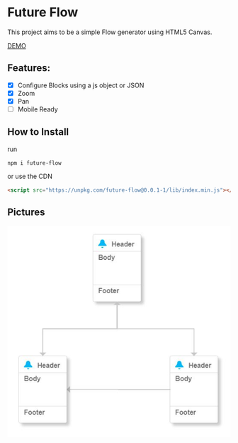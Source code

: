 # Future Flow

This project aims to be a simple Flow generator using HTML5 Canvas.

[DEMO](https://naughty-dijkstra-92979d.netlify.app)

## Features:

-   [x] Configure Blocks using a js object or JSON
-   [x] Zoom
-   [x] Pan
-   [ ] Mobile Ready

## How to Install

run

```terminal
npm i future-flow
```

or use the CDN

```html
<script src="https://unpkg.com/future-flow@0.0.1-1/lib/index.min.js"></script>
```

## Pictures

![simple-flow](images/simple_flow.JPG)
